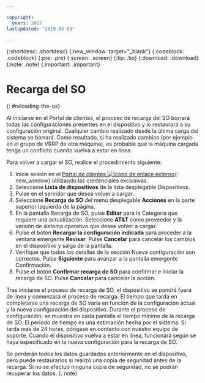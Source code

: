 ```yaml
---

copyright:
  years: 2017
lastupdated: "2019-03-03"

---
```


{:shortdesc: .shortdesc}
{:new_window: target="_blank"}
{:codeblock: .codeblock}
{:pre: .pre}
{:screen: .screen}
{:tip: .tip}
{:download: .download}
{:note: .note}
{:important: .important}

# Recarga del SO
{: #reloading-the-os}

Al iniciarse en el Portal de clientes, el proceso de recarga del SO borrará todas las configuraciones presentes en el dispositivo y lo restaurará a su configuración original. Cualquier cambio realizado desde la última carga del sistema se borrará. Como resultado, si ha realizado cambios (por ejemplo en el grupo de VRRP de otra máquina), es probable que la máquina cargada tenga un conflicto cuando vuelva a estar en línea.

Para volver a cargar el SO, realice el procedimiento siguiente:

1. Inicie sesión en el [Portal de clientes ![Icono de enlace externo](../../icons/launch-glyph.svg "Icono de enlace externo")](https://control.softlayer.com/){: new_window} utilizando las credenciales exclusivas.
2. Seleccione **Lista de dispositivos** de la lista desplegable Dispositivos.
3. Pulse en el servidor que desea volver a cargar.
4. Seleccione **Recarga de SO** del menú desplegable **Acciones** en la parte superior izquierda de la página.
5. En la pantalla Recarga de SO, pulse **Editar** para la Categoría que requiere una actualización. Seleccione **AT&T** como proveedor y la versión de sistema operativo que desee volver a cargar.
6. Pulse el botón **Recargar la configuración indicada** para proceder a la ventana emergente **Revisar**. Pulse **Cancelar** para cancelar los cambios en el dispositivo y salga de la pantalla.
7. Verifique que todos los detalles de la sección Nueva configuración son correctos. Pulse **Siguiente** para avanzar a la pantalla emergente Confirmación.
8. Pulse el botón **Confirmar recarga de SO** para confirmar e iniciar la recarga de SO. Pulse **Cancelar** para cancelar la acción.

Tras iniciarse el proceso de recarga de SO, el dispositivo se pondrá fuera de línea y comenzará el proceso de recarga. El tiempo que tarda en completarse una recarga de SO varía en función de la configuración actual y la nueva configuración del dispositivo. Durante el proceso de configuración, se muestra en cada pantalla el tiempo mínimo de la recarga de SO. El periodo de tiempo es una estimación hecha por el sistema. Si tarda más de 24 horas, póngase en contacto con nuestro equipo de soporte. Cuando el dispositivo vuelva a estar en línea, funcionará según se haya especificado en la nueva configuración para la recarga de SO.

Se perderán todos los datos guardados anteriormente en el dispositivo, pero puede restaurarlos si realizó una copia de seguridad antes de la recarga. Si no se efectuó ninguna copia de seguridad, no se podrán recuperar los datos.
{: note}
